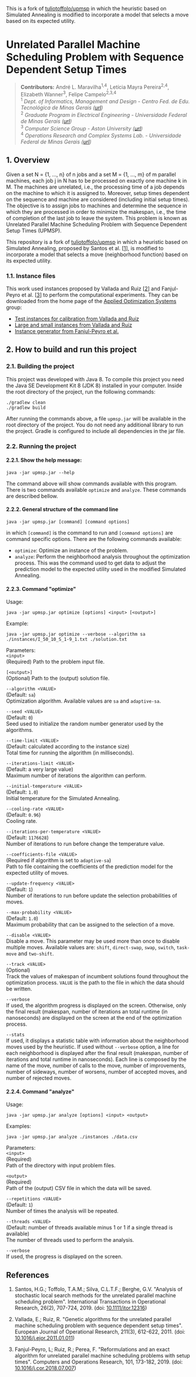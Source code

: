 This is a fork of [tuliotoffolo/upmsp](https://github.com/tuliotoffolo/upmsp) in which the heuristic based on Simulated Annealing is modified to incorporate a model that selects a move based on its expected utility.

# Unrelated Parallel Machine Scheduling Problem with Sequence Dependent Setup Times

> **Contributors:** André L. Maravilha<sup>1,4</sup>, Letícia Mayra Pereira<sup>2,4</sup>, Elizabeth Wanner<sup>3</sup>, Felipe Campelo<sup>2,3,4</sup>  
> <sup>1</sup> *Dept. of Informatics, Management and Design - Centro Fed. de Edu. Tecnológica de Minas Gerais ([url](https://www.cefetmg.br/))*   
> <sup>2</sup> *Graduate Program in Electrical Engineering - Universidade Federal de Minas Gerais ([url](https://www.ppgee.ufmg.br/))*  
> <sup>3</sup> *Computer Science Group - Aston University ([url](https://www2.aston.ac.uk))*    
> <sup>4</sup> *Operations Research and Complex Systems Lab. - Universidade Federal de Minas Gerais ([url](http://orcslab.ppgee.ufmg.br/))*

## 1. Overview

Given a set N = {1, ..., n} of n jobs and a set M = {1, ..., m} of m parallel machines, each job j in N has to be processed on exactly one machine k in M. The machines are unrelated, i.e., the processing time of a job depends on the machine to which it is assigned to. Moreover, setup times dependent on the sequence and machine are considered (including initial setup times). The objective is to assign jobs to machines and determine the sequence in which they are processed in order to minimize the makespan, i.e., the time of completion of the last job to leave the system. This problem is known as Unrelated Parallel Machine Scheduling Problem with Sequence Dependent Setup Times (UPMSP).

This repository is a fork of [tuliotoffolo/upmsp](https://github.com/tuliotoffolo/upmsp) in which a heuristic based on Simulated Annealing, proposed by Santos et al. [[1](#references)], is modified to incorporate a model that selects a move (neighborhood function) based on its expected utility.

### 1.1. Instance files

This work used instances proposed by Vallada and Ruiz [[2](#references)] and Fanjul-Peyro et al. [[3](#references)] to perform the computational experiments. They can be downloaded from the home page of the [Applied Optimization Systems](http://soa.iti.es/problem-instances) group:
* [Test instances for calibration from Vallada and Ruiz](http://soa.iti.es/files/RSDSTCalibration.7z)
* [Large and small instances from Vallada and Ruiz](http://soa.iti.es/files/RSDST.7z)
* [Instance generator from Fanjul-Peyro et al.](http://soa.iti.es/files/Release_Instances_generator_UPMS.zip)


## 2. How to build and run this project

### 2.1. Building the project

This project was developed with Java 8. To compile this project you need the Java SE Development Kit 8 (JDK 8) installed in your computer. Inside the root directory of the project, run the following commands:
```
./gradlew clean
./gradlew build
```

After running the commands above, a file `upmsp.jar` will be available in the root directory of the project. You do not need any additional library to run the project. Gradle is configured to include all dependencies in the jar file.


### 2.2. Running the project

#### 2.2.1. Show the help message:

```
java -jar upmsp.jar --help
```
The command above will show commands available with this program. There is two commands available `optimize` and `analyze`. These commands are described bellow.

#### 2.2.2. General structure of the command line

```
java -jar upmsp.jar [command] [command options]
```  
in which `[command]` is the command to run and `[command options]` are command specific options. There are the following commands available:
* `optimize`: Optimize an instance of the problem.
* `analyze`: Perform the neighborhood analysis throughout the optimization process. This was the command used to get data to adjust the prediction model to the expected utility used in the modified Simulated Annealing.


#### 2.2.3. Command "optimize"

Usage:  
```
java -jar upmsp.jar optimize [options] <input> [<output>]
```

Example:  
```
java -jar upmsp.jar optimize --verbose --algorithm sa ./instances/I_50_10_S_1-9_1.txt ./solution.txt
```

Parameters:  
`<input>`  
(Required)
Path to the problem input file.

`[<output>]`  
(Optional)
Path to the (output) solution file.

`--algorithm <VALUE>`  
(Default: `sa`)  
Optimization algorithm. Available values are `sa` and `adaptive-sa`.

`--seed <VALUE>`  
(Default: `0`)  
Seed used to initialize the random number generator used by the algorithms.

`--time-limit <VALUE>`  
(Default: calculated according to the instance size)  
Total time for running the algorithm (in milliseconds).

`--iterations-limit <VALUE>`  
(Default: a very large value)  
Maximum number of iterations the algorithm can perform.

`--initial-temperature <VALUE>`  
(Default: `1.0`)  
Initial temperature for the Simulated Annealing.

`--cooling-rate <VALUE>`  
(Default: `0.96`)  
Cooling rate.

`--iterations-per-temperature <VALUE>`  
(Default: `1176628`)  
Number of iterations to run before change the temperature value.

`--coefficients-file <VALUE>`  
(Required if algorithm is set to `adaptive-sa`)  
Path to file containing the coefficients of the prediction model for the expected utility of moves.

`--update-frequency <VALUE>`  
(Default: `1`)  
Number of iterations to run before update the selection probabilities of moves.

`--max-probability <VALUE>`  
(Default: `1.0`)  
Maximum probability that can be assigned to the selection of a move.

`--disable <VALUE>`  
Disable a move. This parameter may be used more than once to disable multiple moves. Available values are: `shift`, `direct-swap`, `swap`, `switch`, `task-move` and `two-shift`.

`--track <VALUE>`  
(Optional)  
Track the values of makespan of incumbent solutions found throughout the optimization process. `VALUE` is the path to the file in which the data should be written.

`--verbose`  
If used, the algorithm progress is displayed on the screen. Otherwise, only the final result (makespan, number of iterations an total runtime (in nanoseconds) are displayed on the screen at the end of the optimization process.

`--stats`  
If used, it displays a statistic table with information about the neighborhood moves used by the heuristic. If used without `--verbose` option, a line for each neighborhood is displayed after the final result (makespan, number of iterations and total runtime in nanoseconds). Each line is composed by the name of the move, number of calls to the move, number of improvements, number of sideways, number of worsens, number of accepted moves, and number of rejected moves.

#### 2.2.4. Command "analyze"

Usage:  
```
java -jar upmsp.jar analyze [options] <input> <output>
```

Examples:  
```
java -jar upmsp.jar analyze ./instances ./data.csv
```

Parameters:  
`<input>`  
(Required)  
Path of the directory with input problem files.

`<output>`  
(Required)  
Path of the (output) CSV file in which the data will be saved.

`--repetitions <VALUE>`  
(Default: `1`)  
Number of times the analysis will be repeated.

`--threads <VALUE>`  
(Default: number of threads available minus 1 or 1 if a single thread is available)  
The number of threads used to perform the analysis.

`--verbose`  
If used, the progress is displayed on the screen.


## References

1. Santos, H.G.; Toffolo, T.A.M.; Silva, C.L.T.F.; Berghe, G.V. "Analysis of stochastic local search methods for the unrelated parallel machine scheduling problem". International Transactions in Operational Research, 26(2), 707-724, 2019. (doi: [10.1111/itor.12316](https://doi.org/10.1111/itor.12316))

2. Vallada, E.; Ruiz, R. "Genetic algorithms for the unrelated parallel machine scheduling problem with sequence dependent setup times". European Journal of Operational Research, 211(3), 612-622, 2011. (doi: [10.1016/j.ejor.2011.01.011](https://doi.org/10.1016/j.ejor.2011.01.011))

3. Fanjul-Peyro, L; Ruiz, R.; Perea, F. "Reformulations and an exact algorithm for unrelated parallel machine scheduling problems with setup times". Computers and Operations Research, 101, 173-182, 2019. (doi: [10.1016/j.cor.2018.07.007](https://doi.org/10.1016/j.cor.2018.07.007))
